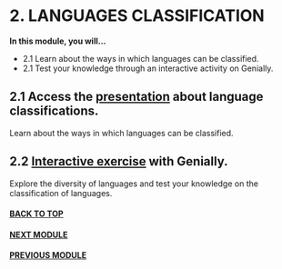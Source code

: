 # 2. LANGUAGES CLASSIFICATION

**In this module, you will...**

- 2.1 Learn about the ways in which languages can be classified. 
- 2.1 Test your knowledge through an interactive activity on
  Genially.


## 2.1 Access the [presentation](http://cosmozonas.github.io/02-M.LANGUAGE_CLASSIFICATIONS/presentation_languages/index.html) about language classifications.

Learn about the ways in which languages can be classified. 

## 2.2 [Interactive exercise](https://view.genially.com/664c6fd37338e60014f696c6/interactive-content-world-map-languages) with Genially.

Explore the diversity of languages and test your knowledge on the classification of languages. 


#### [BACK TO TOP](README.md)
#### [NEXT MODULE](/03-M.GREETINGS/)
#### [PREVIOUS MODULE](/02-M.LANGUAGE_CLASSIFICATIONS/)